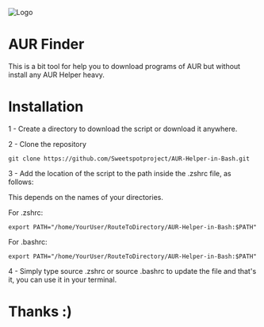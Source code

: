 
![Logo](https://aurfinder.surge.sh/assets/logo-aurfinder.png)


# AUR Finder

This is a bit tool for help you to download programs of AUR but without install any AUR Helper heavy.

#
# Installation
1 - Create a directory to download the script or download it anywhere.

2 - Clone the repository

    git clone https://github.com/Sweetspotproject/AUR-Helper-in-Bash.git

3 - Add the location of the script to the path inside the .zshrc file, as follows:

This depends on the names of your directories.

For .zshrc:

    export PATH="/home/YourUser/RouteToDirectory/AUR-Helper-in-Bash:$PATH"

For .bashrc:

    export PATH="/home/YourUser/RouteToDirectory/AUR-Helper-in-Bash:$PATH"


4 - Simply type source .zshrc or source .bashrc to update the file and that's it, you can use it in your terminal.

#
# Thanks :)
